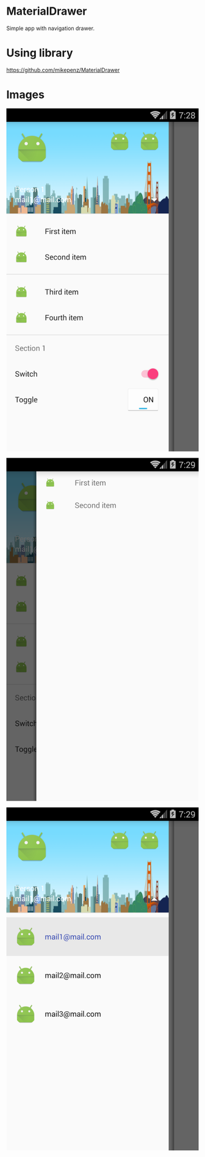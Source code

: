 # MaterialDrawer
Simple app with navigation drawer.

# Using library

https://github.com/mikepenz/MaterialDrawer

# Images

![alt tag](https://github.com/TomicaFranc/MaterialDrawer/blob/master/screen1.png)

![alt tag](https://github.com/TomicaFranc/MaterialDrawer/blob/master/screen2.png)

![alt tag](https://github.com/TomicaFranc/MaterialDrawer/blob/master/screen3.png)
